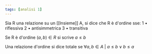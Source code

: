```yaml
---
tags: [analisi 1]
---
```

Sia R una relazione su un [[Insieme]] A, si dice che R è d'ordine sse:
	1 • riflessiva
	2 • antisimmetrica
	3 • transitiva

Se R è d'ordine $(a, b)\in R$ si scrive $a \le b$

Una relazione d'ordine si dice totale se $\forall a,b \in A \text{ | } a \le b \lor b\le a$
